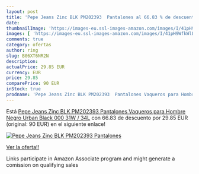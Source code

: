 ```yaml
---
layout: post
title: 'Pepe Jeans Zinc BLK PM202393  Pantalones al 66.83 % de descuento'
date: 
thumbnailImage: 'https://images-eu.ssl-images-amazon.com/images/I/41pH9WfkWlL._SL200_.jpg'
images: [ 'https://images-eu.ssl-images-amazon.com/images/I/41pH9WfkWlL._SL200_.jpg' ]
comments: true
category: ofertas
author: ring
slug: B06XT6NR2N
description:
actualPrice: 29.85 EUR
currency: EUR
price: 29.85
comparePrice: 90 EUR
inStock: true
prodname: 'Pepe Jeans Zinc BLK PM202393  Pantalones Vaqueros para Hombre  Negro  Urban Black 000   31W / 34L'
---
```


Está [Pepe Jeans Zinc BLK PM202393  Pantalones Vaqueros para Hombre  Negro  Urban Black 000   31W / 34L](https://www.amazon.es/dp/B06XT6NR2N/?tag=tolees-21) con 66.83 de descuento por 29.85 EUR (original: 90 EUR) en el siguiente enlace!

[![Pepe Jeans Zinc BLK PM202393  Pantalones](https://images-eu.ssl-images-amazon.com/images/I/41pH9WfkWlL._SL200_.jpg)](https://www.amazon.es/dp/B06XT6NR2N/?tag=tolees-21)

[Ver la oferta!!](https://www.amazon.es/dp/B06XT6NR2N/?tag=tolees-21)

Links participate in Amazon Associate program and might generate a comission on qualifying sales



